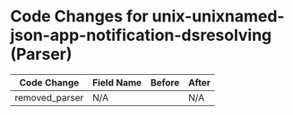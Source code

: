 # Code Changes for unix-unixnamed-json-app-notification-dsresolving (Parser)

| Code Change | Field Name | Before | After |
|-------------|------------|--------|-------|
| removed_parser | N/A |  | N/A |